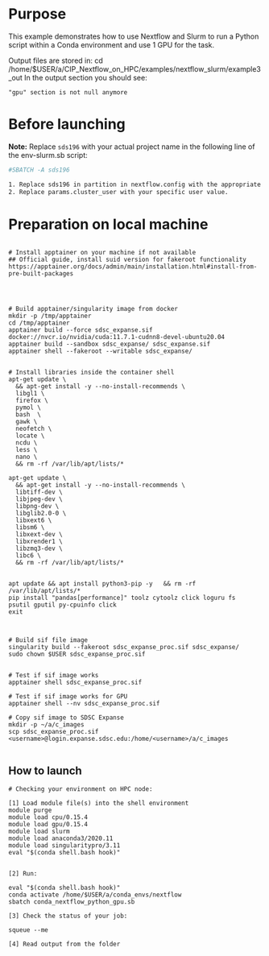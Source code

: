 # Purpose

This example demonstrates how to use Nextflow and Slurm to run a Python script within a Conda environment and use 1 GPU for the task.

Output files are stored in:  cd /home/$USER/a/CIP_Nextflow_on_HPC/examples/nextflow_slurm/example3_out
In the output section you should see:

```
"gpu" section is not null anymore
```


# Before launching


**Note:** Replace `sds196` with your actual project name in the following line of the env-slurm.sb script:
```bash
#SBATCH -A sds196

1. Replace sds196 in partition in nextflow.config with the appropriate value for your  access configuration.
2. Replace params.cluster_user with your specific user value.

```


# Preparation on local machine

```

# Install apptainer on your machine if not available
## Official guide, install suid version for fakeroot functionality
https://apptainer.org/docs/admin/main/installation.html#install-from-pre-built-packages




# Build apptainer/singularity image from docker
mkdir -p /tmp/apptainer
cd /tmp/apptainer
apptainer build --force sdsc_expanse.sif  docker://nvcr.io/nvidia/cuda:11.7.1-cudnn8-devel-ubuntu20.04
apptainer build --sandbox sdsc_expanse/ sdsc_expanse.sif 
apptainer shell --fakeroot --writable sdsc_expanse/


# Install libraries inside the container shell
apt-get update \
  && apt-get install -y --no-install-recommends \
  libgl1 \
  firefox \
  pymol \
  bash  \
  gawk \
  neofetch \
  locate \
  ncdu \
  less \
  nano \
  && rm -rf /var/lib/apt/lists/*

apt-get update \
  && apt-get install -y --no-install-recommends \
  libtiff-dev \
  libjpeg-dev \
  libpng-dev \
  libglib2.0-0 \
  libxext6 \
  libsm6 \
  libxext-dev \
  libxrender1 \
  libzmq3-dev \
  libc6 \
  && rm -rf /var/lib/apt/lists/*


apt update && apt install python3-pip -y   && rm -rf /var/lib/apt/lists/*
pip install "pandas[performance]" toolz cytoolz click loguru fs  psutil gputil py-cpuinfo click
exit



# Build sif file image
singularity build --fakeroot sdsc_expanse_proc.sif sdsc_expanse/
sudo chown $USER sdsc_expanse_proc.sif


# Test if sif image works 
apptainer shell sdsc_expanse_proc.sif

# Test if sif image works for GPU
apptainer shell --nv sdsc_expanse_proc.sif

# Copy sif image to SDSC Expanse
mkdir -p ~/a/c_images
scp sdsc_expanse_proc.sif  <username>@login.expanse.sdsc.edu:/home/<username>/a/c_images


```



## How to launch 

```
# Checking your environment on HPC node:

[1] Load module file(s) into the shell environment
module purge
module load cpu/0.15.4
module load gpu/0.15.4
module load slurm
module load anaconda3/2020.11
module load singularitypro/3.11
eval "$(conda shell.bash hook)"


[2] Run:

eval "$(conda shell.bash hook)"
conda activate /home/$USER/a/conda_envs/nextflow
sbatch conda_nextflow_python_gpu.sb

[3] Check the status of your job:

squeue --me

[4] Read output from the folder


```
